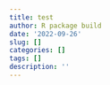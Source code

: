 ```yaml
---
title: test
author: R package build
date: '2022-09-26'
slug: []
categories: []
tags: []
description: ''
---
```

